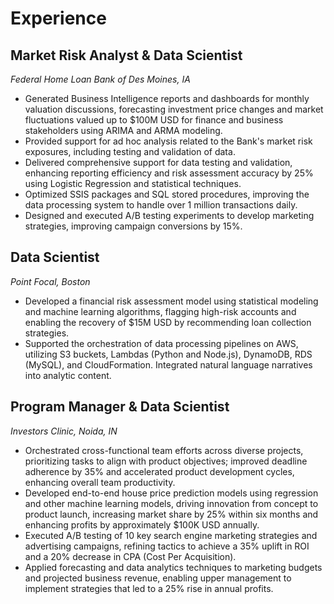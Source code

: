 # **Experience**

## **Market Risk Analyst & Data Scientist**
*Federal Home Loan Bank of Des Moines, IA*  

- Generated Business Intelligence reports and dashboards for monthly valuation discussions, forecasting investment price changes and market fluctuations valued up to $100M USD for finance and business stakeholders using ARIMA and ARMA modeling.
- Provided support for ad hoc analysis related to the Bank's market risk exposures, including testing and validation of data.
- Delivered comprehensive support for data testing and validation, enhancing reporting efficiency and risk assessment accuracy by 25% using Logistic Regression and statistical techniques.
- Optimized SSIS packages and SQL stored procedures, improving the data processing system to handle over 1 million transactions daily.
- Designed and executed A/B testing experiments to develop marketing strategies, improving campaign conversions by 15%.

## **Data Scientist**
*Point Focal, Boston*  

- Developed a financial risk assessment model using statistical modeling and machine learning algorithms, flagging high-risk accounts and enabling the recovery of $15M USD by recommending loan collection strategies.
- Supported the orchestration of data processing pipelines on AWS, utilizing S3 buckets, Lambdas (Python and Node.js), DynamoDB, RDS (MySQL), and CloudFormation. Integrated natural language narratives into analytic content.

## **Program Manager & Data Scientist**
*Investors Clinic, Noida, IN*  

- Orchestrated cross-functional team efforts across diverse projects, prioritizing tasks to align with product objectives; improved deadline adherence by 35% and accelerated product development cycles, enhancing overall team productivity.
- Developed end-to-end house price prediction models using regression and other machine learning models, driving innovation from concept to product launch, increasing market share by 25% within six months and enhancing profits by approximately $100K USD annually.
- Executed A/B testing of 10 key search engine marketing strategies and advertising campaigns, refining tactics to achieve a 35% uplift in ROI and a 20% decrease in CPA (Cost Per Acquisition).
- Applied forecasting and data analytics techniques to marketing budgets and projected business revenue, enabling upper management to implement strategies that led to a 25% rise in annual profits.
